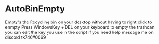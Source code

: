 # AutoBinEmpty
Empty's the Recycling bin on your desktop without having to right click to enmpty
Press WindowsKey + DEL on your keyboard to empty the trashcan
you can edit the key you use in the script
if you need help message me on discord tk746#0069
